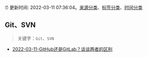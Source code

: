 :alarm_clock: 更新时间: 2022-03-11 07:36:04。[来源分类](../README.md)、[标签分类](../TAGS.md)、[时间分类](../TIMELINE.md)

## Git、SVN


> 关键字：`Git`、`SVN`



- [2022-03-11-GitHub还是GitLab？谈谈两者的区别](https://toutiao.io/k/s4vinxq) 
